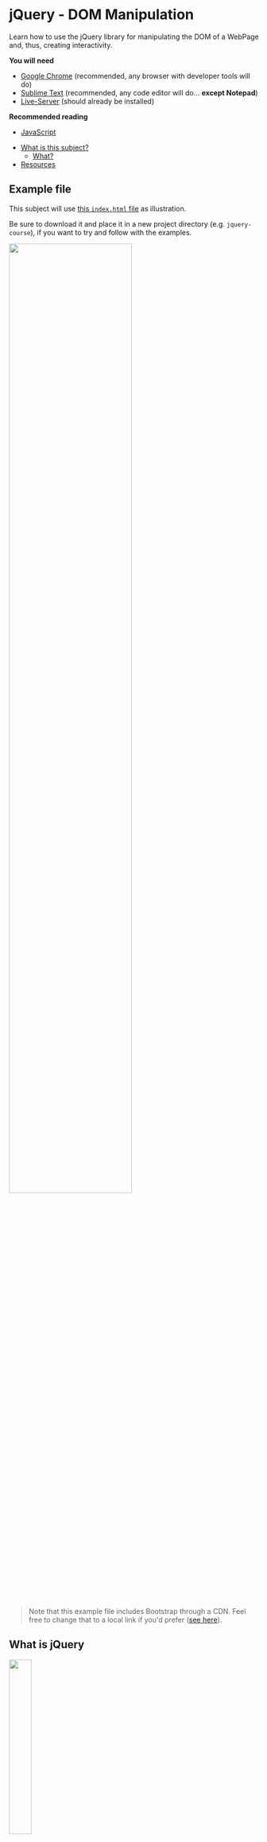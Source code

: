 # jQuery - DOM Manipulation

Learn how to use the jQuery library for manipulating the DOM of a WebPage and, thus, creating interactivity.

<!-- slide-include ../../BANNER.md -->

**You will need**

* [Google Chrome][chrome] (recommended, any browser with developer tools will do)
* [Sublime Text][sublime] (recommended, any code editor will do... **except Notepad**)
* [Live-Server][ls] (should already be installed)

**Recommended reading**

* [JavaScript][js]

<!-- START doctoc generated TOC please keep comment here to allow auto update -->
<!-- DON'T EDIT THIS SECTION, INSTEAD RE-RUN doctoc TO UPDATE -->


- [What is this subject?](#what-is-this-subject)
  - [What?](#what)
- [Resources](#resources)

<!-- END doctoc generated TOC please keep comment here to allow auto update -->

## Example file

This subject will use [this `index.html` file][ex-file] as illustration.

Be sure to download it and place it in a new project directory (e.g. `jquery-course`), if you want to try and follow with the examples.

<p class="center"><img src="images/template.jpg" class="shadow" width="70%" /></p>

> Note that this example file includes Bootstrap through a CDN. Feel free to change that to a local link if you'd prefer ([see here][local-bs]).

<!-- slide-front-matter class: center, middle -->

## What is jQuery

<!-- slide-front-matter class: center, middle, image-header -->

<p class='center'><img src='images/jquery-logo.png' width='30%' /></p>

> jQuery is a JavaScript (_hereafter JS_) library created in 2006 by John Resig, and originally designed to ease the creation of client-side JS script, especially regarding DOM manipulation.

> **This slide-deck is based on the `3.1.1` version of jQuery.**
> 
> **As such, some examples could be out-of-date.**

## Include jQuery

To add jQuery in your project, you can include it via a CDN link, in your `index.html` file:

```html
<body>
  ...
  <script src="https://code.jquery.com/jquery-3.1.1.min.js" integrity="sha256-hVVnYaiADRTO2PzUGmuLJr8BLUSjGIZsDYGmIJLv2b8=" crossorigin="anonymous"></script>
</body>
```

You can also [download the latest version][dl-jquery], and save the file in a `js` directory in your project directory. Then, include the file in your `index.html`:

```html
<body>
  ...
  <script type="text/javascript" src="js/jquery-3.1.1.min.js"></script>
</body>
```
> Wait... am I not supposed to put my `<script>` tags in the `<head>`?
> 
> What are they doing right before the closing `</body>` tag?

### Script inclusions

It's considered a good practice to include JS scripts **at the end of your HTML page**.

> When your browser loads the JS, it doesn't just load the file. It also **parses** it.

Parsing the JS files **pauses the load of all other resources**, effectively blocking everythig until the JS has been completely parsed.

> This can result in **slow loading pages**, especially when you have multiple or big scripts.

Plus, loading JS files while the DOM is not forces you to start all your JS scripts with the `window.onlad = function {}` syntax.

> With the `<script>` tag at the end of the HTML file, you can be sure that your JS is loaded **after** the DOM is.

### Add custom script

We will write our JS code in a custom script file.

In the `js` directory insode your project directory, create a new `script.js` and include it at the bottom of your `index.html` page:

```html
<body>
  ...
  <script type="text/javascript" src="js/script.js"></script>
</body>
```
> Be extra-sure to include your custom `script.js` file **after** the inclusion of the jQuery file.

### Test everything

Add the following line in your `script.js` file, and save it:

```js
console.log($("body").jquery);
```
Start your project with `live-server` and access your browser console. You should see the following lines:

```bash
3.1.1
Live reload enabled.
```
> If it's the case, you're good to go. jQuery and your custom script are both correctly include in your project.

## jQuery documentation

Everything that is presented in this slide-deck can also be found in **the jQuery documentation**, along with lot of **examples** and **information**.

We highly recommend that you check it out.

[jQuery Documentation][jq-doc]

<!-- slide-front-matter class: center, middle -->

## The `$` object

The complete jQuery library is accessible in your JS code through the use of the global `$` variable.

> Some other libraries also offers a `$` variable as there main entry-point. That could be the cause for conflict between jQuery and those librairies.

If it's the case, you can use the global `jQuery` variable instead.

To be sure to remove all possible conflicts, you can use the special `.noConflict()` jQuery method at the top of your JS file:

```js
$.noConflict();
// Code that uses other library's $ can follow here.
// But use the jQuery variable to access jQuery's method.
```
> This shouldn't be the case in this course.

## Selecting things

Being a library designed to easily handle DOM manipulation, jQuery allows you to select DOM elements.

The selection functionnality are **quite broad and powerful**, and are based on the **same syntax as CSS selectors**.

To select DOM elements and receive jQuery objects matching the selected elements, use the `$()` function, passing it a selector as parameter

| Selector | CSS example | jQuery | Result |
| :------- | :----- | :---------- | :----- |
| Element  | `p` | `$("p")` | **All** `<p>` elements in the page |
| Id       | `#logo` | `$("#logo")` | **Unique** element with the `logo` id |
| Class    | `.active` | `$(".active")` | **All** elements with a `active` class |

> Using a jQuery selector will always return you an `array` of jQuery objects, event with an Id selector.

### Storing jQuery object

You can obviously store in a variable any jQuery array returned from a call to the `$()` function, for future reference:

```js
var paragraphs = $("p");
console.log(paragraph); // Will print an array with all the "p" in the page.
```
This has **two** main advantages:
* If you selected very specific elements using a **particularly complex selector**, you won't have to type this selector again.
```js
var eles = $("div.theCycle:visible input[type=text].required");
```
* Navigating the DOM is an **expensive operation**; limiting them is always a good thing. Storing the result of a jQuery selection in a variable helps you to do just that.
```js
var parag = $("p");
parag.css("color", "white");
parag.html("Hello World");
parag.hide();
```

## Modifying things

After selecting HTML elements, you will probably want to modify them.

With jQuery, you can do every DOM modification that you can do with pure JS.

That is:

* Create element(s)
* Create new attribute(s) for an element
* Change the content of an element (either text or HTML)
* Add new class(es) to element(s)
* Remove class(es) from element(s)
* Insert element(s) before or after others

### The `text()` method

To change the textual content of an HTML element, that is what's between the opening and the closing tag, you can use the `text()` method, and pass it the new content as parameter.

Let's change all the content of the **badges** in the page.

Remove all the code from your `script.js` file and add this instead:

```js
$(".badge").text("12");
```
> All the badges in the left list should now have the value `12`.

## Resources

**Documentation**

* [jQuery Documentation][jq-doc]
* [List of CSS selectors][css-select]

**Further reading**

[sublime]: https://www.sublimetext.com/
[chrome]: https://www.google.com/chrome/
[js]: ../js
[dl-jquery]: https://code.jquery.com/jquery-3.1.1.min.js
[ex-file]: https://gist.githubusercontent.com/Tazaf/2ca35d60688eec1281fd9546abe1f76a/raw/70c767db08e1e57b7db78df17258739d3ebeea2e/index.html
[jq-doc]: http://api.jquery.com/
[ls]: https://www.npmjs.com/package/live-server
[local-bs]: ../bootstrap-basics/#5
[css-select]: https://www.w3schools.com/cssref/css_selectors.asp

## TODO

* Add `#align-buttons` line 126
* Add `#dialog` line 74

## TOADD

* click()
* $(this)
* children()
* hasClass()
* e.preventDefault()
* blur()
* Select element in sub-scope